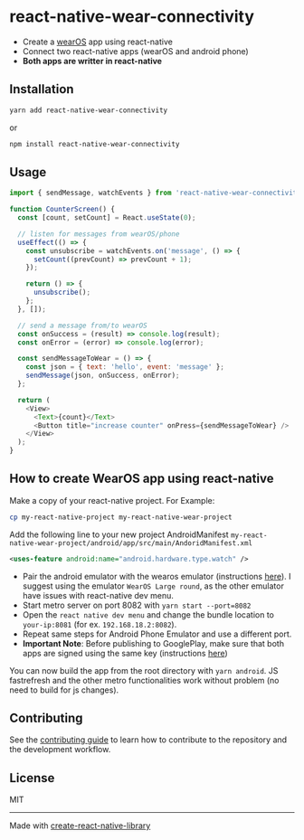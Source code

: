 # react-native-wear-connectivity

- Create a [wearOS][1] app using react-native
- Connect two react-native apps (wearOS and android phone)
- **Both apps are writter in react-native**

[1]: https://wearos.google.com

## Installation

```sh
yarn add react-native-wear-connectivity
```

or

```sh
npm install react-native-wear-connectivity
```

## Usage

```js
import { sendMessage, watchEvents } from 'react-native-wear-connectivity';

function CounterScreen() {
  const [count, setCount] = React.useState(0);

  // listen for messages from wearOS/phone
  useEffect(() => {
    const unsubscribe = watchEvents.on('message', () => {
      setCount((prevCount) => prevCount + 1);
    });

    return () => {
      unsubscribe();
    };
  }, []);

  // send a message from/to wearOS
  const onSuccess = (result) => console.log(result);
  const onError = (error) => console.log(error);

  const sendMessageToWear = () => {
    const json = { text: 'hello', event: 'message' };
    sendMessage(json, onSuccess, onError);
  };

  return (
    <View>
      <Text>{count}</Text>
      <Button title="increase counter" onPress={sendMessageToWear} />
    </View>
  );
}
```

## How to create WearOS app using react-native

Make a copy of your react-native project. For Example:

```bash
cp my-react-native-project my-react-native-wear-project
```

Add the following line to your new project AndroidManifest `my-react-native-wear-project/android/app/src/main/AndoridManifest.xml`

```xml
<uses-feature android:name="android.hardware.type.watch" />
```

- Pair the android emulator with the wearos emulator (instructions [here][21]). I suggest using the emulator `WearOS Large round`, as the other emulator have issues with react-native dev menu.
- Start metro server on port 8082 with `yarn start --port=8082`
- Open the `react native dev menu` and change the bundle location to `your-ip:8081` (for ex. `192.168.18.2:8082`).
- Repeat same steps for Android Phone Emulator and use a different port.
- **Important Note**: Before publishing to GooglePlay, make sure that both apps are signed using the same key (instructions [here][20])

You can now build the app from the root directory with `yarn android`. JS fastrefresh and the other metro functionalities work without problem (no need to build for js changes).

[20]: https://reactnative.dev/docs/next/signed-apk-android
[21]: https://developer.android.com/training/wearables/get-started/connect-phone

## Contributing

See the [contributing guide](CONTRIBUTING.md) to learn how to contribute to the repository and the development workflow.

## License

MIT

---

Made with [create-react-native-library](https://github.com/callstack/react-native-builder-bob)
